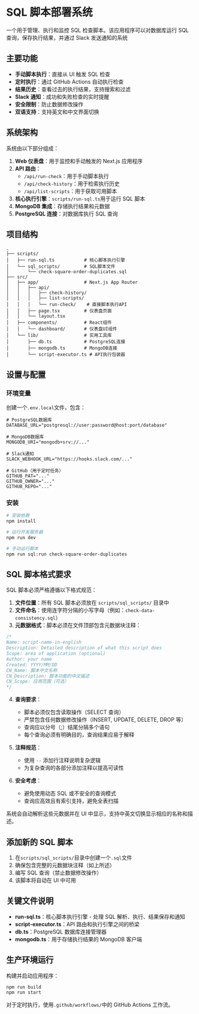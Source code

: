 # SQL 脚本部署系统

一个用于管理、执行和监控 SQL 检查脚本。该应用程序可以对数据库运行 SQL 查询，保存执行结果，并通过 Slack 发送通知的系统

## 主要功能

- **手动脚本执行**：直接从 UI 触发 SQL 检查
- **定时执行**：通过 GitHub Actions 自动执行检查
- **结果历史**：查看过去的执行结果，支持搜索和过滤
- **Slack 通知**：成功和失败检查的实时提醒
- **安全限制**：防止数据修改操作
- **双语支持**：支持英文和中文界面切换

## 系统架构

系统由以下部分组成：

1. **Web 仪表盘**：用于监控和手动触发的 Next.js 应用程序
2. **API 路由**：
   - `/api/run-check`：用于手动脚本执行
   - `/api/check-history`：用于检索执行历史
   - `/api/list-scripts`：用于获取可用脚本
3. **核心执行引擎**：`scripts/run-sql.ts`用于运行 SQL 脚本
4. **MongoDB 集成**：存储执行结果和元数据
5. **PostgreSQL 连接**：对数据库执行 SQL 查询

## 项目结构

```
.
├── scripts/
│   ├── run-sql.ts           # 核心脚本执行引擎
│   └── sql_scripts/         # SQL脚本文件
│       └── check-square-order-duplicates.sql
├── src/
│   ├── app/                 # Next.js App Router
│   │   ├── api/
│   │   │   ├── check-history/
│   │   │   ├── list-scripts/
│   │   │   └── run-check/    # 直接脚本执行API
│   │   ├── page.tsx         # 仪表盘页面
│   │   └── layout.tsx
│   ├── components/          # React组件
│   │   └── dashboard/       # 仪表盘UI组件
│   └── lib/                 # 实用工具库
│       ├── db.ts            # PostgreSQL连接
│       ├── mongodb.ts       # MongoDB连接
│       └── script-executor.ts # API执行包装器
```

## 设置与配置

### 环境变量

创建一个`.env.local`文件，包含：

```
# PostgreSQL数据库
DATABASE_URL="postgresql://user:password@host:port/database"

# MongoDB数据库
MONGODB_URI="mongodb+srv://..."

# Slack通知
SLACK_WEBHOOK_URL="https://hooks.slack.com/..."

# GitHub（用于定时任务）
GITHUB_PAT="..."
GITHUB_OWNER="..."
GITHUB_REPO="..."
```

### 安装

```bash
# 安装依赖
npm install

# 运行开发服务器
npm run dev

# 手动运行脚本
npm run sql:run check-square-order-duplicates
```

## SQL 脚本格式要求

SQL 脚本必须严格遵循以下格式规范：

1. **文件位置**：所有 SQL 脚本必须放在 `scripts/sql_scripts/` 目录中
2. **文件命名**：使用连字符分隔的小写字母（例如：`check-data-consistency.sql`）
3. **元数据格式**：脚本必须在文件顶部包含元数据块注释：

```sql
/*
Name: script-name-in-english
Description: Detailed description of what this script does
Scope: area of application (optional)
Author: your name
Created: YYYY/MM/DD
CN_Name: 脚本中文名称
CN_Description: 脚本功能的中文描述
CN_Scope: 应用范围（可选）
*/
```

4. **查询要求**：

   - 脚本必须仅包含读取操作（SELECT 查询）
   - 严禁包含任何数据修改操作（INSERT, UPDATE, DELETE, DROP 等）
   - 查询应以分号（;）结尾分隔多个语句
   - 每个查询必须有明确目的，查询结果应易于解释

5. **注释规范**：

   - 使用 `--` 添加行注释说明复杂逻辑
   - 为复杂查询的各部分添加注释以提高可读性

6. **安全考虑**：
   - 避免使用动态 SQL 或不安全的查询模式
   - 查询应高效且有索引支持，避免全表扫描

系统会自动解析这些元数据并在 UI 中显示，支持中英文切换显示相应的名称和描述。

## 添加新的 SQL 脚本

1. 在`scripts/sql_scripts/`目录中创建一个`.sql`文件
2. 确保包含完整的元数据块注释（如上所述）
3. 编写 SQL 查询（禁止数据修改操作）
4. 该脚本将自动在 UI 中可用

## 关键文件说明

- **run-sql.ts**：核心脚本执行引擎 - 处理 SQL 解析、执行、结果保存和通知
- **script-executor.ts**：API 路由和执行引擎之间的桥梁
- **db.ts**：PostgreSQL 数据库连接管理器
- **mongodb.ts**：用于存储执行结果的 MongoDB 客户端

## 生产环境运行

构建并启动应用程序：

```bash
npm run build
npm run start
```

对于定时执行，使用`.github/workflows/`中的 GitHub Actions 工作流。
